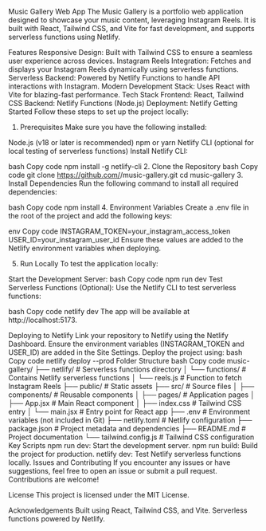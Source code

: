 Music Gallery Web App
The Music Gallery is a portfolio web application designed to showcase your music content, leveraging Instagram Reels. It is built with React, Tailwind CSS, and Vite for fast development, and supports serverless functions using Netlify.

Features
Responsive Design: Built with Tailwind CSS to ensure a seamless user experience across devices.
Instagram Reels Integration: Fetches and displays your Instagram Reels dynamically using serverless functions.
Serverless Backend: Powered by Netlify Functions to handle API interactions with Instagram.
Modern Development Stack: Uses React with Vite for blazing-fast performance.
Tech Stack
Frontend: React, Tailwind CSS
Backend: Netlify Functions (Node.js)
Deployment: Netlify
Getting Started
Follow these steps to set up the project locally:

1. Prerequisites
Make sure you have the following installed:

Node.js (v18 or later is recommended)
npm or yarn
Netlify CLI (optional for local testing of serverless functions)
Install Netlify CLI:

bash
Copy code
npm install -g netlify-cli
2. Clone the Repository
bash
Copy code
git clone https://github.com/<your-username>/music-gallery.git
cd music-gallery
3. Install Dependencies
Run the following command to install all required dependencies:

bash
Copy code
npm install
4. Environment Variables
Create a .env file in the root of the project and add the following keys:

env
Copy code
INSTAGRAM_TOKEN=your_instagram_access_token
USER_ID=your_instagram_user_id
Ensure these values are added to the Netlify environment variables when deploying.

5. Run Locally
To test the application locally:

Start the Development Server:
bash
Copy code
npm run dev
Test Serverless Functions (Optional):
Use the Netlify CLI to test serverless functions:

bash
Copy code
netlify dev
The app will be available at http://localhost:5173.

Deploying to Netlify
Link your repository to Netlify using the Netlify Dashboard.
Ensure the environment variables (INSTAGRAM_TOKEN and USER_ID) are added in the Site Settings.
Deploy the project using:
bash
Copy code
netlify deploy --prod
Folder Structure
bash
Copy code
music-gallery/
├── netlify/               # Serverless functions directory
│   └── functions/         # Contains Netlify serverless functions
│       └── reels.js       # Function to fetch Instagram Reels
├── public/                # Static assets
├── src/                   # Source files
│   ├── components/        # Reusable components
│   ├── pages/             # Application pages
│   ├── App.jsx            # Main React component
│   ├── index.css          # Tailwind CSS entry
│   └── main.jsx           # Entry point for React app
├── .env                   # Environment variables (not included in Git)
├── netlify.toml           # Netlify configuration
├── package.json           # Project metadata and dependencies
├── README.md              # Project documentation
└── tailwind.config.js     # Tailwind CSS configuration
Key Scripts
npm run dev: Start the development server.
npm run build: Build the project for production.
netlify dev: Test Netlify serverless functions locally.
Issues and Contributing
If you encounter any issues or have suggestions, feel free to open an issue or submit a pull request. Contributions are welcome!

License
This project is licensed under the MIT License.

Acknowledgements
Built using React, Tailwind CSS, and Vite.
Serverless functions powered by Netlify.
